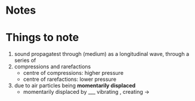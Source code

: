 # Notes

# Things to note

1. sound propagatest through (medium) as a longitudinal wave, through a series of
2. compressions and rarefactions
	- centre of compressions: higher pressure
	- centre of rarefactions: lower pressure
3. due to air particles being **momentarily displaced**
	- momentarily displaced by ___ vibrating , creating ->
